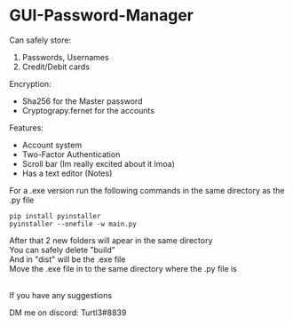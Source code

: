 # GUI-Password-Manager

Can safely store:
  1. Passwords, Usernames
  2. Credit/Debit cards

Encryption:
  * Sha256 for the Master password
  * Cryptograpy.fernet for the accounts

Features:
  * Account system
  * Two-Factor Authentication
  * Scroll bar (Im really excited about it lmoa)
  * Has a text editor (Notes)

For a .exe version run the following commands in the same directory as the .py file  
```
pip install pyinstaller
pyinstaller --onefile -w main.py
```
After that 2 new folders will apear in the same directory  
You can safely delete "build"   
And in "dist" will be the .exe file  
Move the .exe file in to the same directory where the .py file is

<br>
If you have any suggestions 

DM me on discord: Turtl3#8839
